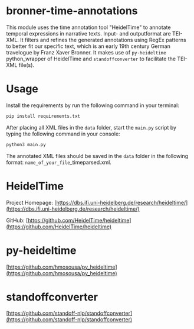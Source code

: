 # bronner-time-annotations

This module uses the time annotation tool "HeidelTime" to annotate temporal expressions in narrative texts. Input- and outputformat are TEI-XML. It filters and refines the generated annotations using RegEx patterns to better fit our specific text, which is an early 19th century German travelogue by Franz Xaver Bronner.
It makes use of ```py-heideltime``` python_wrapper of HeidelTime and ```standoffconverter``` to facilitate the TEI-XML file(s).

# Usage

Install the requirements by run the following command in your terminal:

```bash
pip install requirements.txt
```

After placing all XML files in the `data` folder, start the `main.py` script by typing the following command in your console:

```python
python3 main.py
```

The annotated XML files should be saved in the `data` folder in the following format: `name_of_your_file`_timeparsed.xml.
# HeidelTime
Project Homepage: [https://dbs.ifi.uni-heidelberg.de/research/heideltime/](https://dbs.ifi.uni-heidelberg.de/research/heideltime/)

GitHub: [https://github.com/HeidelTime/heideltime](https://github.com/HeidelTime/heideltime)

# py-heideltime

[https://github.com/hmosousa/py_heideltime](https://github.com/hmosousa/py_heideltime)

# standoffconverter

[https://github.com/standoff-nlp/standoffconverter](https://github.com/standoff-nlp/standoffconverter)



